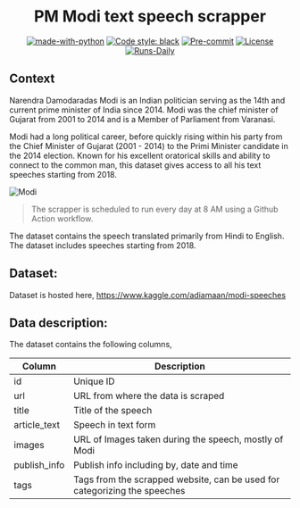 <div align='center'>
  
# PM Modi text speech scrapper

[![made-with-python](https://img.shields.io/badge/Made%20with-Python-1f425f.svg)](https://www.python.org/)
[![Code style: black](https://img.shields.io/badge/code%20style-black-000000.svg)](https://github.com/psf/black)
[![Pre-commit](https://img.shields.io/badge/pre--commit-enabled-informational?logo=pre-commit&logoColor=white)](https://github.com/adiamaan92/modi-speech-scrapper/blob/master/.pre-commit-config.yaml)
[![License](https://img.shields.io/badge/License-MIT-informational.svg)](https://github.com/adiamaan92/modi-speech-scrapper/blob/master/MIT-LICENSE.txt)
[![Runs-Daily](https://img.shields.io/badge/Runs-Daily-brightgreen)](https://github.com/adiamaan92/modi-speech-scrapper/actions)

</div>

## Context
Narendra Damodaradas Modi is an Indian politician serving as the 14th and current prime minister of India since 2014. Modi was the chief minister of Gujarat from 2001 to 2014 and is a Member of Parliament from Varanasi.

Modi had a long political career, before quickly rising within his party from the Chief Minister of Gujarat (2001 - 2014) to the Primi Minister candidate in the 2014 election. Known for his excellent oratorical skills and ability to connect to the common man, this dataset gives access to all his text speeches starting from 2018.

![Modi](https://images.hindustantimes.com/img/2021/09/04/550x309/PTI09-03-2021-000085B-0_1630691680953_1630739078395.jpg)

> The scrapper is scheduled to run every day at 8 AM using a Github Action workflow. 

The dataset contains the speech translated primarily from Hindi to English. The dataset includes speeches starting from 2018.

## Dataset:
Dataset is hosted here, https://www.kaggle.com/adiamaan/modi-speeches
## Data description:
The dataset contains the following columns,

| Column       | Description                                                               |
| ------------ | ------------------------------------------------------------------------- |
| id           | Unique ID                                                                 |
| url          | URL from where the data is scraped                                        |
| title        | Title of the speech                                                       |
| article_text | Speech in text form                                                       |
| images       | URL of Images taken during the speech, mostly of Modi                     |
| publish_info | Publish info including by, date and time                                  |
| tags         | Tags from the scrapped website, can be used for categorizing the speeches |

